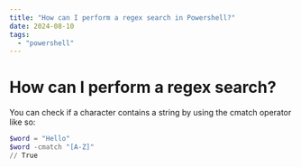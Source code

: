 ```yaml
---
title: "How can I perform a regex search in Powershell?"
date: 2024-08-10
tags:
  - "powershell"
---
```


# How can I perform a regex search?

You can check if a character contains a string by using the cmatch operator like so:

```powershell
$word = "Hello"
$word -cmatch "[A-Z]"
// True
```
